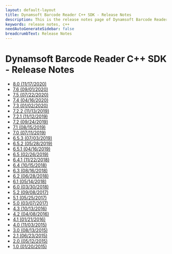 ```yaml
---
layout: default-layout
title: Dynamsoft Barcode Reader C++ SDK - Release Notes
description: This is the release notes page of Dynamsoft Barcode Reader for C++ SDK.
keywords: release notes, c++
needAutoGenerateSidebar: false
breadcrumbText: Release Notes
---
```


# Dynamsoft Barcode Reader C++ SDK - Release Notes

- [8.0   (11/17/2020)](cpp-8.md#8.0-(11/17/2020)) 
- [7.6   (09/01/2020)](cpp-7.md#7.6-(09/01/2020))
- [7.5   (07/22/2020)](cpp-7.md#7.5-(07/22/2020))  
- [7.4   (04/16/2020)](cpp-7.md#7.4-(04/16/2020))
- [7.3   (01/02/2020)](cpp-7.md#7.3-(01/02/2020))
- [7.2.2 (11/13/2019)](cpp-7.md#7.2.2-(11/13/2019))  
- [7.2.1 (11/12/2019)](cpp-7.md#7.2.1-(11/12/2019))
- [7.2   (09/24/2019)](cpp-7.md7.2-(09/24/2019))
- [7.1   (08/15/2019)](cpp-7.md#7.1-(08/15/2019))  
- [7.0   (07/11/2019)](cpp-7.md#7.0-(07/11/2019))
- [6.5.3 (07/03/2019)](cpp-7.md#6.5.3-(07/03/2019))  
- [6.5.2 (05/28/2019)](cpp-7.md#6.5.2-(05/28/2019))  
- [6.5.1 (04/16/2019)](cpp-7.md#6.5.1-(04/16/2019))
- [6.5   (02/26/2019)](cpp-7.md#6.5-(02/26/2019))  
- [6.4.1 (11/22/2018)](cpp-7.md#6.4.1-(11/22/2018))
- [6.4   (10/15/2018)](cpp-7.md#6.4-(10/15/2018))  
- [6.3   (08/16/2018)](cpp-7.md#6.3-(08/16/2018))
- [6.2   (06/28/2018)](cpp-7.md#6.2-(06/28/2018))  
- [6.1   (05/14/2018)](cpp-7.md#6.1-(05/14/2018))  
- [6.0   (03/30/2018)](cpp-7.md#6.0-(03/30/2018))  
- [5.2   (09/08/2017)](cpp-7.md#5.2-(09/08/2017))  
- [5.1   (05/25/2017)](cpp-7.md#5.1-(05/25/2017))  
- [5.0   (03/07/2017)](cpp-7.md#5.0-(03/07/2017))  
- [4.3   (10/13/2016)](cpp-7.md#4.3-(10/13/2016))  
- [4.2   (04/08/2016)](cpp-7.md#4.2-(04/08/2016))
- [4.1   (01/21/2016)](cpp-7.md#4.1-(01/21/2016))  
- [4.0   (11/03/2015)](cpp-7.md#4.0-(11/03/2015))  
- [3.0   (08/13/2015)](cpp-7.md#3.0-(08/13/2015))  
- [2.1   (06/23/2015)](cpp-7.md#2.1-(06/23/2015))  
- [2.0   (05/12/2015)](cpp-7.md#2.0-(05/12/2015))
- [1.0   (01/20/2015)](cpp-7.md#1.0-(01/20/2015))